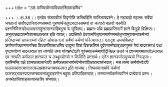 +++
title = "38 कच्चिन्नोभयविभ्रष्टश्छिन्नाभ्रमिव"

+++
।।6.38।। एतदेव संशयबीजं विवृणोति कच्चिदिति साभिलाषप्रश्ने। हे महाबाहो
महान्तः सर्वेषां भक्तानां सर्वोपद्रवनिवारणसमर्थाः
पुरुषार्थचतुष्टयदानसमर्था वा चत्वारो बाहवो यस्येति
प्रश्ननिमित्तक्रोधाभावस्तदुत्तरदानसहिष्णुत्वं च सूचितम्। ब्रह्मणः पथि
ब्रह्मप्राप्तिमार्गे ज्ञाने विमूढो विक्षिप्तः।
अनुत्पन्नब्रह्मात्म्यैक्यसाक्षात्कार इति यावत्। अप्रतिष्ठो
देवयानपितृयानमार्गगमनहेतुभ्यामुपासनाकर्मभ्यां प्रतिष्ठाभ्यां साधनाभ्यां
रहितः सोपासनानां सर्वेषां कर्मणां परित्यागात्। एतादृश उभयविभ्रष्टः
कर्ममार्गाज्ज्ञानमार्गाच्च विभ्रष्टश्छिन्नाभ्रमिव वायुना छिन्नं विशकलितं
पूर्वस्मान्मेघाद्भ्रष्टमुत्तरं मेघं चाप्राप्तमभ्रं यथा वृष्ट्ययोग्यं
सदन्तराल एव नश्यति तथा योगभ्रष्टोऽपि पूर्वस्मात्कर्ममार्गाद्विच्छिन्न
उत्तरं च ज्ञानमागमप्राप्तोऽन्तराल एव नश्यति कर्मफलं ज्ञानफलं च
लब्धुमयोग्यो न किमिति प्रश्नार्थः। एतेन ज्ञानकर्मसमुच्चयो निराकृतः।
एतस्मिन्हि पक्षे ज्ञानफलालाभेऽपि कर्मफललाभसंभवेनोभयविभ्रष्टत्वासंभवात्।
नच तस्य कर्मसंभवेऽपि फलकामनात्यागात्तत्फलभ्रंशवचनमवकल्पत इति वाच्यम्।
निष्कामानामपि कर्मणां फलसद्भावस्यापस्तम्बवचनाद्युदाहरणेन बहुशः
प्रतिपादितत्वात्। तस्मात्सर्वकर्मत्यागिनं प्रत्येवायं प्रश्नः।
अनर्थप्राप्तिशङ्कायास्तत्रैव संभवात्।
